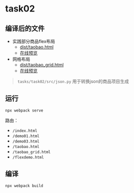# task02

## 编译后的文件

- 实践部分商品flex布局
    - [dist/taobao.html](./dist/taobao.html)
    - [在线预览](https://learn-tour.github.io/tangzhuan/tasks/task02/dist/taobao.html)
- 网格布局
    - [dist/taobao_grid.html](./dist/taobao_grid.html)
    - [在线预览](https://learn-tour.github.io/tangzhuan/tasks/task02/dist/taobao_grid.html)

> `tasks/task02/src/json.py` 用于转换json的商品项目生成

## 运行

```shell
npx webpack serve
```

路由：

- `/index.html`
- `/demo01.html`
- `/demo03.html`
- `/taobao.html`
- `/taobao_grid.html`
- `/flexdemo.html`

## 编译

```
npx webpack build
```


